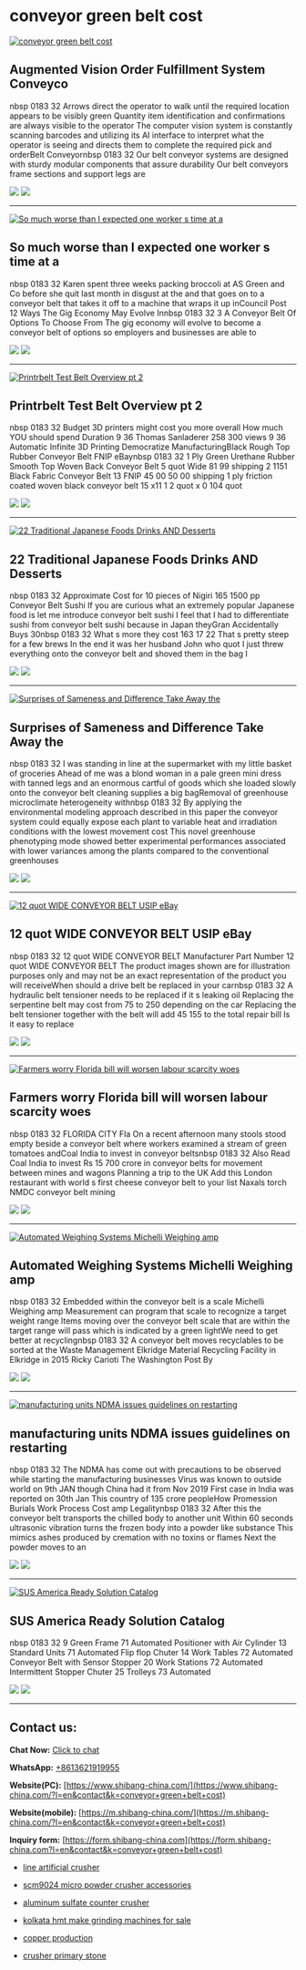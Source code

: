 # conveyor green belt cost

<a href="https://swt.shibang-china.com/?l=en&img&k=conveyor+green+belt+cost" target="_blank">![conveyor green belt cost](http://static.shibang-china.com/all-800x300/698.jpg)</a>

## Augmented Vision Order Fulfillment System Conveyco
nbsp 0183 32 Arrows direct the operator to walk until the required location appears to be visibly green Quantity item identification and confirmations are always visible to the operator The computer vision system is constantly scanning barcodes and utilizing its AI interface to interpret what the operator is seeing and directs them to complete the required pick and orderBelt Conveyornbsp 0183 32 Our belt conveyor systems are designed with sturdy modular components that assure durability Our belt conveyors frame sections and support legs are


<a href="https://whatsapp.shibangsoft.com/WhatsApp.php" target="_blank" title="WhatsApp">![](http://static.shibang-china.com/icon/whatsapp.png)</a> <a href="https://swt.shibang-china.com/?l=en&icon&k=conveyor+green+belt+cost" target="_blank">![](http://static.shibang-china.com/icon/chat-en.png)</a>

---

<a href="https://swt.shibang-china.com/?l=en&img&k=conveyor+green+belt+cost" target="_blank">![So much worse than I expected one worker s time at a](http://static.shibang-china.com/all-800x300/1339.jpg)</a>

## So much worse than I expected one worker s time at a
nbsp 0183 32 Karen spent three weeks packing broccoli at AS Green and Co before she quit last month in disgust at the and that goes on to a conveyor belt that takes it off to a machine that wraps it up inCouncil Post 12 Ways The Gig Economy May Evolve Innbsp 0183 32 3 A Conveyor Belt Of Options To Choose From The gig economy will evolve to become a conveyor belt of options so employers and businesses are able to


<a href="https://whatsapp.shibangsoft.com/WhatsApp.php" target="_blank" title="WhatsApp">![](http://static.shibang-china.com/icon/whatsapp.png)</a> <a href="https://swt.shibang-china.com/?l=en&icon&k=conveyor+green+belt+cost" target="_blank">![](http://static.shibang-china.com/icon/chat-en.png)</a>

---

<a href="https://swt.shibang-china.com/?l=en&img&k=conveyor+green+belt+cost" target="_blank">![Printrbelt Test Belt Overview pt 2](http://static.shibang-china.com/all-800x300/359.jpg)</a>

## Printrbelt Test Belt Overview pt 2
nbsp 0183 32 Budget 3D printers might cost you more overall How much YOU should spend Duration 9 36 Thomas Sanladerer 258 300 views 9 36 Automatic Infinite 3D Printing Democratize ManufacturingBlack Rough Top Rubber Conveyor Belt FNIP eBaynbsp 0183 32 1 Ply Green Urethane Rubber Smooth Top Woven Back Conveyor Belt 5 quot Wide 81 99 shipping 2 1151 Black Fabric Conveyor Belt 13 FNIP 45 00 50 00 shipping 1 ply friction coated woven black conveyor belt 15 x11 1 2 quot x 0 104 quot


<a href="https://whatsapp.shibangsoft.com/WhatsApp.php" target="_blank" title="WhatsApp">![](http://static.shibang-china.com/icon/whatsapp.png)</a> <a href="https://swt.shibang-china.com/?l=en&icon&k=conveyor+green+belt+cost" target="_blank">![](http://static.shibang-china.com/icon/chat-en.png)</a>

---

<a href="https://swt.shibang-china.com/?l=en&img&k=conveyor+green+belt+cost" target="_blank">![22 Traditional Japanese Foods Drinks AND Desserts](http://static.shibang-china.com/all-800x300/291.jpg)</a>

## 22 Traditional Japanese Foods Drinks AND Desserts
nbsp 0183 32 Approximate Cost for 10 pieces of Nigiri 165 1500 pp Conveyor Belt Sushi If you are curious what an extremely popular Japanese food is let me introduce conveyor belt sushi I feel that I had to differentiate sushi from conveyor belt sushi because in Japan theyGran Accidentally Buys 30nbsp 0183 32 What s more they cost 163 17 22 That s pretty steep for a few brews In the end it was her husband John who quot I just threw everything onto the conveyor belt and shoved them in the bag I


<a href="https://whatsapp.shibangsoft.com/WhatsApp.php" target="_blank" title="WhatsApp">![](http://static.shibang-china.com/icon/whatsapp.png)</a> <a href="https://swt.shibang-china.com/?l=en&icon&k=conveyor+green+belt+cost" target="_blank">![](http://static.shibang-china.com/icon/chat-en.png)</a>

---

<a href="https://swt.shibang-china.com/?l=en&img&k=conveyor+green+belt+cost" target="_blank">![Surprises of Sameness and Difference Take Away the](http://static.shibang-china.com/all-800x300/1185.jpg)</a>

## Surprises of Sameness and Difference Take Away the
nbsp 0183 32 I was standing in line at the supermarket with my little basket of groceries Ahead of me was a blond woman in a pale green mini dress with tanned legs and an enormous cartful of goods which she loaded slowly onto the conveyor belt cleaning supplies a big bagRemoval of greenhouse microclimate heterogeneity withnbsp 0183 32 By applying the environmental modeling approach described in this paper the conveyor system could equally expose each plant to variable heat and irradiation conditions with the lowest movement cost This novel greenhouse phenotyping mode showed better experimental performances associated with lower variances among the plants compared to the conventional greenhouses


<a href="https://whatsapp.shibangsoft.com/WhatsApp.php" target="_blank" title="WhatsApp">![](http://static.shibang-china.com/icon/whatsapp.png)</a> <a href="https://swt.shibang-china.com/?l=en&icon&k=conveyor+green+belt+cost" target="_blank">![](http://static.shibang-china.com/icon/chat-en.png)</a>

---

<a href="https://swt.shibang-china.com/?l=en&img&k=conveyor+green+belt+cost" target="_blank">![12 quot WIDE CONVEYOR BELT USIP eBay](http://static.shibang-china.com/all-800x300/304.jpg)</a>

## 12 quot WIDE CONVEYOR BELT USIP eBay
nbsp 0183 32 12 quot WIDE CONVEYOR BELT Manufacturer Part Number 12 quot WIDE CONVEYOR BELT The product images shown are for illustration purposes only and may not be an exact representation of the product you will receiveWhen should a drive belt be replaced in your carnbsp 0183 32 A hydraulic belt tensioner needs to be replaced if it s leaking oil Replacing the serpentine belt may cost from 75 to 250 depending on the car Replacing the belt tensioner together with the belt will add 45 155 to the total repair bill Is it easy to replace


<a href="https://whatsapp.shibangsoft.com/WhatsApp.php" target="_blank" title="WhatsApp">![](http://static.shibang-china.com/icon/whatsapp.png)</a> <a href="https://swt.shibang-china.com/?l=en&icon&k=conveyor+green+belt+cost" target="_blank">![](http://static.shibang-china.com/icon/chat-en.png)</a>

---

<a href="https://swt.shibang-china.com/?l=en&img&k=conveyor+green+belt+cost" target="_blank">![Farmers worry Florida bill will worsen labour scarcity woes](http://static.shibang-china.com/all-800x300/1473.jpg)</a>

## Farmers worry Florida bill will worsen labour scarcity woes
nbsp 0183 32 FLORIDA CITY Fla On a recent afternoon many stools stood empty beside a conveyor belt where workers examined a stream of green tomatoes andCoal India to invest in conveyor beltsnbsp 0183 32 Also Read Coal India to invest Rs 15 700 crore in conveyor belts for movement between mines and wagons Planning a trip to the UK Add this London restaurant with world s first cheese conveyor belt to your list Naxals torch NMDC conveyor belt mining


<a href="https://whatsapp.shibangsoft.com/WhatsApp.php" target="_blank" title="WhatsApp">![](http://static.shibang-china.com/icon/whatsapp.png)</a> <a href="https://swt.shibang-china.com/?l=en&icon&k=conveyor+green+belt+cost" target="_blank">![](http://static.shibang-china.com/icon/chat-en.png)</a>

---

<a href="https://swt.shibang-china.com/?l=en&img&k=conveyor+green+belt+cost" target="_blank">![Automated Weighing Systems Michelli Weighing amp](http://static.shibang-china.com/all-800x300/1332.jpg)</a>

## Automated Weighing Systems Michelli Weighing amp
nbsp 0183 32 Embedded within the conveyor belt is a scale Michelli Weighing amp Measurement can program that scale to recognize a target weight range Items moving over the conveyor belt scale that are within the target range will pass which is indicated by a green lightWe need to get better at recyclingnbsp 0183 32 A conveyor belt moves recyclables to be sorted at the Waste Management Elkridge Material Recycling Facility in Elkridge in 2015 Ricky Carioti The Washington Post By


<a href="https://whatsapp.shibangsoft.com/WhatsApp.php" target="_blank" title="WhatsApp">![](http://static.shibang-china.com/icon/whatsapp.png)</a> <a href="https://swt.shibang-china.com/?l=en&icon&k=conveyor+green+belt+cost" target="_blank">![](http://static.shibang-china.com/icon/chat-en.png)</a>

---

<a href="https://swt.shibang-china.com/?l=en&img&k=conveyor+green+belt+cost" target="_blank">![manufacturing units NDMA issues guidelines on restarting](http://static.shibang-china.com/all-800x300/723.jpg)</a>

## manufacturing units NDMA issues guidelines on restarting
nbsp 0183 32 The NDMA has come out with precautions to be observed while starting the manufacturing businesses Virus was known to outside world on 9th JAN though China had it from Nov 2019 First case in India was reported on 30th Jan This country of 135 crore peopleHow Promession Burials Work Process Cost amp Legalitynbsp 0183 32 After this the conveyor belt transports the chilled body to another unit Within 60 seconds ultrasonic vibration turns the frozen body into a powder like substance This mimics ashes produced by cremation with no toxins or flames Next the powder moves to an


<a href="https://whatsapp.shibangsoft.com/WhatsApp.php" target="_blank" title="WhatsApp">![](http://static.shibang-china.com/icon/whatsapp.png)</a> <a href="https://swt.shibang-china.com/?l=en&icon&k=conveyor+green+belt+cost" target="_blank">![](http://static.shibang-china.com/icon/chat-en.png)</a>

---

<a href="https://swt.shibang-china.com/?l=en&img&k=conveyor+green+belt+cost" target="_blank">![SUS America Ready Solution Catalog](http://static.shibang-china.com/all-800x300/663.jpg)</a>

## SUS America Ready Solution Catalog
nbsp 0183 32 9 Green Frame 71 Automated Positioner with Air Cylinder 13 Standard Units 71 Automated Flip flop Chuter 14 Work Tables 72 Automated Conveyor Belt with Sensor Stopper 20 Work Stations 72 Automated Intermittent Stopper Chuter 25 Trolleys 73 Automated

<a href="https://whatsapp.shibangsoft.com/WhatsApp.php" target="_blank" title="WhatsApp">![](http://static.shibang-china.com/icon/whatsapp.png)</a> <a href="https://swt.shibang-china.com/?l=en&icon&k=conveyor+green+belt+cost" target="_blank">![](http://static.shibang-china.com/icon/chat-en.png)</a>

---
## Contact us:

**Chat Now:** [Click to chat](https://swt.shibang-china.com?l=en&contact&k=conveyor+green+belt+cost)

**WhatsApp:**  [+8613621919955](https://whatsapp.shibangsoft.com/WhatsApp.php)

**Website(PC):** [https://www.shibang-china.com/](https://www.shibang-china.com/?l=en&contact&k=conveyor+green+belt+cost)

**Website(mobile):** [https://m.shibang-china.com/](https://m.shibang-china.com/?l=en&contact&k=conveyor+green+belt+cost)

**Inquiry form:** [https://form.shibang-china.com](https://form.shibang-china.com?l=en&contact&k=conveyor+green+belt+cost)

* [line artificial crusher](../169/line%20artificial%20crusher.md)

* [scm9024 micro powder crusher accessories](../165/scm9024%20micro%20powder%20crusher%20accessories.md)

* [aluminum sulfate counter crusher](../162/aluminum%20sulfate%20counter%20crusher.md)

* [kolkata hmt make grinding machines for sale](../162/kolkata%20hmt%20make%20grinding%20machines%20for%20sale.md)

* [copper production](../164/copper%20production.md)

* [crusher primary stone](../170/crusher%20primary%20stone.md)